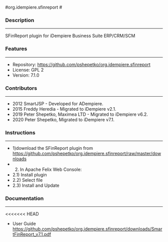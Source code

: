 #org.idempiere.sfinreport #

### Description ###
-----------
SFinReport plugin for iDempiere Business Suite ERP/CRM/SCM


### Features ###
--------
- Repository: https://github.com/pshepetko/org.idempiere.sfinreport
- License: GPL 2
- Version: 7.1.0


### Contributors ###
------------
- 2012 SmartJSP - Developed for ADempiere.
- 2015 Freddy Heredia - Migrated to iDempiere v2.1.
- 2019 Peter Shepetko, Maximea LTD - Migrated to iDempiere v6.2.
- 2020 Peter Shepetko,   Migrated to iDempiere v7.1.


### Instructions ###
------------
- 1)download the SFinReport plugin from https://github.com/pshepetko/org.idempiere.sfinreport/raw/master/downloads
- 2) In Apache Felix Web Console: 
- 2.1) Install plugin 
- 2.2) Select file 
- 2.3) Install and Update


### Documentation ###
-------------
<<<<<<< HEAD
- User Guide https://github.com/pshepetko/org.idempiere.sfinreport/downloads/SmartFinReport_v7.1.pdf

